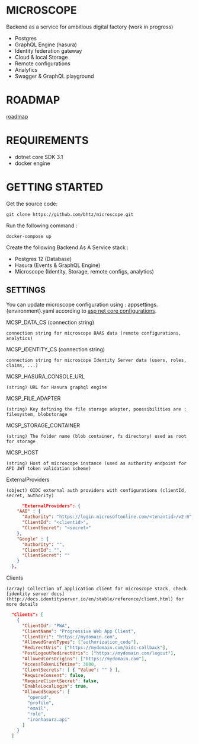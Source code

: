 MICROSCOPE
==========

Backend as a service for ambitious digital factory (work in progress)

* Postgres
* GraphQL Engine (hasura)
* Identity federation gateway
* Cloud & local Storage
* Remote configurations
* Analytics
* Swagger & GraphQL playground

ROADMAP
=======

[roadmap](https://github.com/bhtz/microscope/blob/master/wwwroot/docs/roadmap.md)


REQUIREMENTS
============

* dotnet core SDK 3.1
* docker engine

GETTING STARTED
===============

Get the source code: 

    git clone https://github.com/bhtz/microscope.git

Run the following command :

    docker-compose up

Create the following Backend As A Service stack :

* Postgres 12 (Database)
* Hasura (Events & GraphQL Engine)
* Microscope (Identity, Storage, remote configs, analytics)

SETTINGS
--------

You can update microscope configuration using : appsettings.{environment}.yaml according to [asp net core configurations](https://docs.microsoft.com/fr-fr/aspnet/core/fundamentals/configuration/?view=aspnetcore-3.1).


MCSP_DATA_CS (connection string)

    connection string for microscope BAAS data (remote configurations, analytics)

MCSP_IDENTITY_CS (connection string)

    connection string for microscope Identity Server data (users, roles, claims, ...)

MCSP_HASURA_CONSOLE_URL

    (string) URL for Hasura graphql engine

MCSP_FILE_ADAPTER

    (string) Key defining the file storage adapter, poossibilities are : filesystem, blobstorage

MCSP_STORAGE_CONTAINER

    (string) The folder name (blob container, fs directory) used as root for storage

MCSP_HOST

    (string) Host of microscope instance (used as authority endpoint for API JWT token validation scheme)

ExternalProviders

    (object) OIDC external auth providers with configurations (clientId, secret, authority)

```json
      "ExternalProviders": {
    "AAD" : {
      "Authority": "https://login.microsoftonline.com/<tenantid>/v2.0",
      "ClientId": "<clientid>",
      "ClientSecret": "<secret>"
    },
    "Google" : {
      "Authority": "",
      "ClientId": "",
      "ClientSecret": ""
    }
  },
```

Clients

    (array) Collection of application client for microscope stack, check [identity server docs](http://docs.identityserver.io/en/stable/reference/client.html) for more details

```json
  "Clients": [
    {
      "ClientId": "PWA",
      "ClientName": "Progressive Web App Client",
      "ClientUri": "https://mydomain.com",
      "AllowedGrantTypes": ["authorization_code"],
      "RedirectUris": ["https://mydomain.com/oidc-callback"],
      "PostLogoutRedirectUris": ["https://mydomain.com/logout"],
      "AllowedCorsOrigins": ["https://mydomain.com"],
      "AccessTokenLifetime": 3600,
      "ClientSecrets": [ { "Value": "" } ],
      "RequireConsent": false,
      "RequireClientSecret": false,
      "EnableLocalLogin": true,
      "AllowedScopes": [
        "openid",
        "profile",
        "email",
        "role",
        "ironhasura.api"
      ]
    }
  ]
```